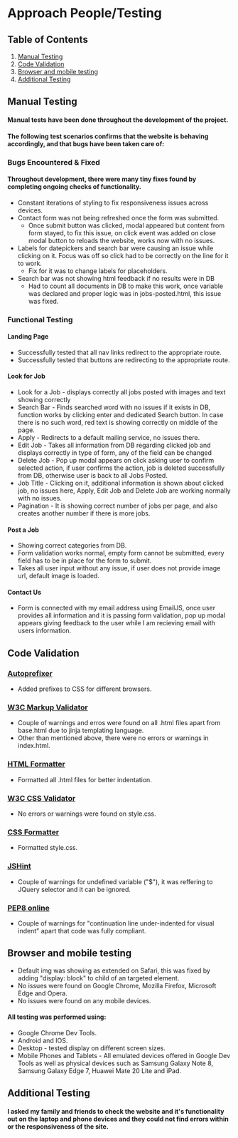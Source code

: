 # Approach People/Testing

## Table of Contents
1. [Manual Testing](#manual-testing)
2. [Code Validation](#code-validation)
3. [Browser and mobile testing](#browser-and-mobile-testing)
4. [Additional Testing](#additional-testing)
## Manual Testing
#### Manual tests have been done throughout the development of the project.
#### The following test scenarios confirms that the website is behaving accordingly, and that bugs have been taken care of:
### Bugs Encountered & Fixed
#### Throughout development, there were many tiny fixes found by completing ongoing checks of functionality.
* Constant iterations of styling to fix responsiveness issues across devices.
* Contact form was not being refreshed once the form was submitted.
  * Once submit button was clicked, modal appeared but content from form stayed, to fix this issue, on click event was added on close modal button to reloads the website, works now with no issues.
* Labels for datepickers and search bar were causing an issue while clicking on it. Focus was off so click had to be correctly on the line for it to work.
  * Fix for it was to change labels for placeholders.
* Search bar was not showing html feedback if no results were in DB
  * Had to count all documents in DB to make this work, once variable was declared and proper logic was in jobs-posted.html, this issue was fixed.
### Functional Testing
#### Landing Page
* Successfully tested that all nav links redirect to the appropriate route.
* Successfully tested that buttons are redirecting to the appropriate route.
#### Look for Job
* Look for a Job - displays correctly all jobs posted with images and text showing correctly
* Search Bar - Finds searched word with no issues if it exists in DB, function works by clicking enter and dedicated Search button. In case there is no such word, red text is showing correctly on middle of the page.
* Apply - Redirects to a default mailing service, no issues there.
* Edit Job - Takes all information from DB regarding clicked job and displays correctly in type of form, any of the field can be changed
* Delete Job - Pop up modal appears on click asking user to confirm selected action, if user confirms the action, job is deleted successfully from DB, otherwise user is back to all Jobs Posted.
* Job Title - Clicking on it, additional information is shown about clicked job, no issues here, Apply, Edit Job and Delete Job are working normally with no issues.
* Pagination - It is showing correct number of jobs per page, and also creates another number if there is more jobs.
#### Post a Job
* Showing correct categories from DB.
* Form validation works normal, empty form cannot be submitted, every field has to be in place for the form to submit.
* Takes all user input without any issue, if user does not provide image url, default image is loaded.
#### Contact Us
* Form is connected with my email address using EmailJS, once user provides all information and it is passing form validation, pop up modal appears giving feedback to the user while I am recieving email with users information.
## Code Validation
### [Autoprefixer](https://autoprefixer.github.io/)
+ Added prefixes to CSS for different browsers.
### [W3C Markup Validator](https://validator.w3.org/#validate_by_input)
+ Couple of warnings and erros were found on all .html files apart from base.html due to jinja templating language.
+ Other than mentioned above, there were no errors or warnings in index.html.
### [HTML Formatter](https://webformatter.com/html)
+ Formatted all .html files for better indentation.
### [W3C CSS Validator](https://validator.w3.org/)
+ No errors or warnings were found on style.css.
### [CSS Formatter](https://www.cleancss.com/css-beautify/)
+ Formatted style.css.
### [JSHint](https://jshint.com/) 
+ Couple of warnings for undefined variable ("$"), it was reffering to JQuery selector and it can be ignored.
### [PEP8 online](http://pep8online.com/)
+ Couple of warnings for "continuation line under-indented for visual indent" apart that code was fully compliant.
## Browser and mobile testing
+ Default img was showing as extended on Safari, this was fixed by adding "display: block" to child of an targeted element.
+ No issues were found on Google Chrome, Mozilla Firefox, Microsoft Edge and Opera.
+ No issues were found on any mobile devices.
#### All testing was performed using:
+ Google Chrome Dev Tools.
+ Android and IOS. 
+ Desktop - tested display on different screen sizes.
+ Mobile Phones and Tablets - All emulated devices offered in Google Dev Tools as well as physical devices such as Samsung Galaxy Note 8, Samsung Galaxy Edge 7, Huawei Mate 20 Lite and iPad.
## Additional Testing
#### I asked my family and friends to check the website and it's functionality out on the laptop and phone devices and they could not find errors within or the responsiveness of the site.